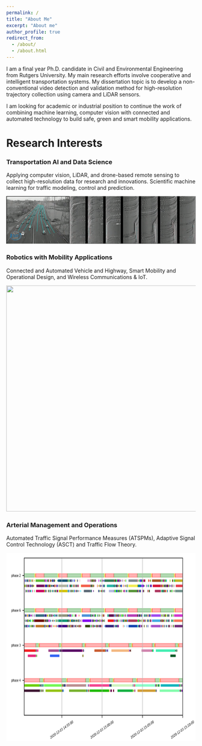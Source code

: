 ```yaml
---
permalink: /
title: "About Me"
excerpt: "About me"
author_profile: true
redirect_from: 
  - /about/
  - /about.html
---
```


I am a final year Ph.D. candidate in Civil and Environmental Engineering from Rutgers University. My main research efforts involve cooperative and intelligent transportation systems. My dissertation topic is to develop a non-conventional video detection and validation method for high-resolution trajectory collection using camera and LiDAR sensors. 

I am looking for academic or industrial position to continue the work of combining machine learning, computer vision with connected and automated technology to build safe, green and smart mobility applications.

Research Interests
======
### Transportation AI and Data Science
Applying computer vision, LiDAR, and drone-based remote sensing to collect high-resolution data for research and innovations. Scientific machine learning for traffic modeling, control and prediction.

![](https://github.com/TeRyZh/Website/blob/main/images/Picture1.gif#center)


### Robotics with Mobility Applications
Connected and Automated Vehicle and Highway, Smart Mobility and Operational Design, and Wireless Communications & IoT.

<img src="https://github.com/TeRyZh/Website/blob/main/images/Detection%20and%20Tracking_small.png" width="900" height="600">

### Arterial Management and Operations
Automated Traffic Signal Performance Measures (ATSPMs), Adaptive Signal Control Technology (ASCT) and Traffic Flow Theory. 

<img src="https://github.com/TeRyZh/Website/blob/main/images/RCD.png" width="600" height="500"> 
